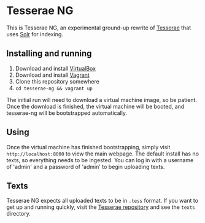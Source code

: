 Tesserae NG
============

This is Tesserae NG, an experimental ground-up rewrite of [Tesserae](http://tesserae.caset.buffalo.edu/) that uses [Solr](https://lucene.apache.org/solr/) for indexing.

Installing and running
----------------------

1. Download and install [VirtualBox](https://www.virtualbox.org/)
2. Download and install [Vagrant](http://www.vagrantup.com/)
3. Clone this repository somewhere
4. `cd tesserae-ng && vagrant up`

The initial run will need to download a virtual machine image, so be patient. Once the download is finished, the virtual machine will be booted, and tesserae-ng will be bootstrapped automatically.

Using
-----
Once the virtual machine has finished bootstrapping, simply visit `http://localhost:8000` to view the main webpage. The default install
has no texts, so everything needs to be ingested. You can log in with a username of 'admin' and a password of 'admin' to begin uploading
texts.

Texts
-----
Tesserae NG expects all uploaded texts to be in `.tess` format. If you want to get up and running quickly, visit the [Tesserae repository](https://github.com/tesserae/tesserae)
and see the `texts` directory.
